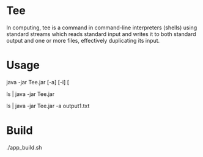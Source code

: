 # Tee
In computing, tee is a command in command-line interpreters (shells) using standard streams which reads standard input and writes it to both standard output and one or more files, effectively duplicating its input.

# Usage
java -jar Tee.jar [-a] [-i] [

ls | java -jar Tee.jar

ls | java -jar Tee.jar -a output1.txt

# Build
./app_build.sh
